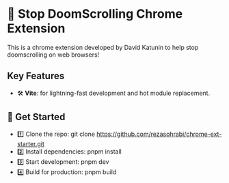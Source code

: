 # 🚀 Stop DoomScrolling Chrome Extension

This is a chrome extension developed by David Katunin to help stop doomscrolling on web browsers!

## Key Features

- 🛠️ **Vite**: for lightning-fast development and hot module replacement.

## 🚀 Get Started

- 1️⃣ Clone the repo: git clone https://github.com/rezasohrabi/chrome-ext-starter.git
- 2️⃣ Install dependencies: pnpm install
- 3️⃣ Start development: pnpm dev
- 4️⃣ Build for production: pnpm build
